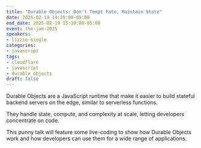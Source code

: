 ```yaml
---
title: "Durable Objects: Don't Tempt Fate, Maintain State"
date: 2025-02-19 14:25:00-05:00
end_date: 2025-02-19 15:10:00-05:00
event: the-jam-2025
speakers:
- lizzie-siegle
categories:
- javascript
tags:
- cloudflare
- javascript
- durable objects
draft: false
---
```


Durable Objects are a JavaScript runtime that make it easier to build stateful backend servers on the edge, similar to serverless functions.

They handle state, compute, and complexity at scale, letting developers concentrate on code.

This punny talk will feature some live-coding to show how Durable Objects work and how developers can use them for a wide range of applications.

